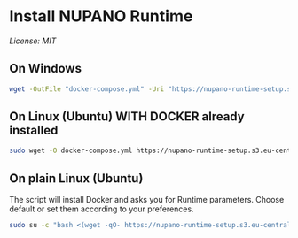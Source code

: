 # Install NUPANO Runtime 
*License: MIT*

## On Windows
```sh
wget -OutFile "docker-compose.yml" -Uri "https://nupano-runtime-setup.s3.eu-central-1.amazonaws.com/files/docker-compose-windows.yml" | docker compose up -d
```

## On Linux (Ubuntu) WITH DOCKER already installed
```sh
sudo wget -O docker-compose.yml https://nupano-runtime-setup.s3.eu-central-1.amazonaws.com/files/docker-compose-linux.yml && sudo docker compose up -d
```

## On plain Linux (Ubuntu)
The script will install Docker and asks you for Runtime parameters. Choose default or set them according to your preferences.
```sh
sudo su -c "bash <(wget -qO- https://nupano-runtime-setup.s3.eu-central-1.amazonaws.com/files/install.sh) latest" root
```
